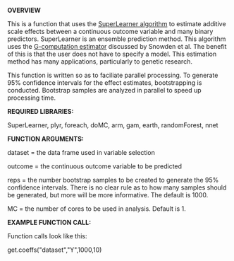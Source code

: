 **OVERVIEW**

This is a function that uses the [SuperLearner algorithm](http://cran.r-project.org/web/packages/SuperLearner/index.html) to estimate additive scale effects between a continuous outcome variable and many binary predictors. SuperLearner is an ensemble prediction method. This algorithm uses the [G-computation estimator](http://www.ncbi.nlm.nih.gov/pubmed/21415029) discussed by Snowden et al. The benefit of this is that the user does not have to specify a model. This estimation method has many applications, particularly to genetic research.

This function is written so as to faciliate parallel processing. To generate 95% confidence intervals for the effect estimates, bootstrapping is conducted. Bootstrap samples are analyzed in parallel to speed up processing time.


**REQUIRED LIBRARIES:**

SuperLearner, plyr, foreach, doMC, arm, gam, earth, randomForest, nnet


**FUNCTION ARGUMENTS:**

dataset = the data frame used in variable selection

outcome = the continuous outcome variable to be predicted

reps = the number bootstrap samples to be created to generate the 95% confidence intervals. There is no clear rule as to how many samples should be generated, but more will be more informative. The default is 1000.

MC = the number of cores to be used in analysis. Default is 1.

**EXAMPLE FUNCTION CALL:**

Function calls look like this:

get.coeffs("dataset","Y",1000,10)

